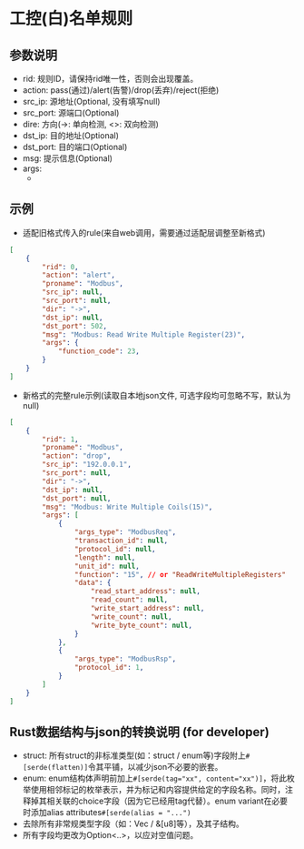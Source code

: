 # 工控(白)名单规则

## 参数说明

- rid: 规则ID，请保持rid唯一性，否则会出现覆盖。
- action: pass(通过)/alert(告警)/drop(丢弃)/reject(拒绝)
- src_ip: 源地址(Optional, 没有填写null)
- src_port: 源端口(Optional)
- dire: 方向(->: 单向检测, <>: 双向检测)
- dst_ip: 目的地址(Optional)
- dst_port: 目的端口(Optional)
- msg: 提示信息(Optional)
- args: 
  -  [协议名]: 应用层协议字段规则，json格式 

## 示例
* 适配旧格式传入的rule(来自web调用，需要通过适配层调整至新格式)
```json
[
    {
        "rid": 0,
        "action": "alert",
        "proname": "Modbus",
        "src_ip": null,
        "src_port": null,
        "dir": "->",
        "dst_ip": null,
        "dst_port": 502,
        "msg": "Modbus: Read Write Multiple Register(23)",
        "args": {
            "function_code": 23,
        }
    }
]
```
* 新格式的完整rule示例(读取自本地json文件, 可选字段均可忽略不写，默认为null)
```json
[
    {
        "rid": 1,
        "proname": "Modbus",
        "action": "drop",
        "src_ip": "192.0.0.1",
        "src_port": null,
        "dir": "->",
        "dst_ip": null,
        "dst_port": null,
        "msg": "Modbus: Write Multiple Coils(15)",
        "args": [
            {
                "args_type": "ModbusReq",
                "transaction_id": null,
                "protocol_id": null,
                "length": null,
                "unit_id": null,
                "function": "15", // or "ReadWriteMultipleRegisters"
                "data": {
                    "read_start_address": null,
                    "read_count": null,
                    "write_start_address": null,
                    "write_count": null,
                    "write_byte_count": null,
                }
            },
            {
                "args_type": "ModbusRsp",
                "protocol_id": 1,
            }
        ]
    }
]
```

## Rust数据结构与json的转换说明 (for developer)
* struct: 所有struct的非标准类型(如：struct / enum等)字段附上`#[serde(flatten)]`令其平铺，以减少json不必要的嵌套。
* enum: enum结构体声明前加上`#[serde(tag="xx", content="xx")]`，将此枚举使用相邻标记的枚举表示，并为标记和内容提供给定的字段名称。同时，注释掉其相关联的choice字段（因为它已经用tag代替）。enum variant在必要时添加alias attributes`#[serde(alias = "...")`
* 去除所有非常规类型字段（如：Vec / &[u8]等），及其子结构。
* 所有字段均更改为Option<..>，以应对空值问题。